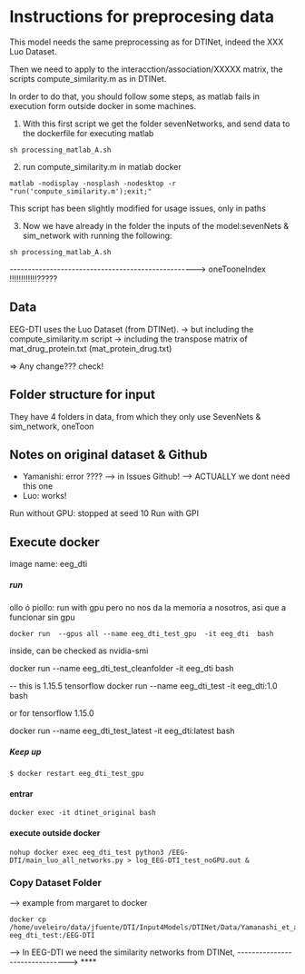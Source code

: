 

# Instructions for preprocesing data

This model needs the same preprocessing as for DTINet, indeed the XXX Luo Dataset. 

Then we need to apply to the interacction/association/XXXXX matrix, the scripts compute_similarity.m
as in DTINet.

In order to do that, you should follow some steps, as matlab fails in execution form outside docker 
in some machines. 

1. With this first script we get the folder sevenNetworks, and send data to the dockerfile for executing matlab
```
sh processing_matlab_A.sh
```

2. run compute_similarity.m in matlab docker
```
matlab -nodisplay -nosplash -nodesktop -r "run('compute_similarity.m');exit;"
```
This script has been slightly modified for usage issues, only in paths 

3. Now we have already in the folder the inputs of the model:sevenNets & sim_network with running the following:
```
sh processing_matlab_A.sh
```

---------------------------------------------------> oneTooneIndex !!!!!!!!!!!!?????


## Data
EEG-DTI uses the Luo Dataset (from DTINet).
 -> but including the compute_similarity.m script 
 -> including the transpose matrix of mat_drug_protein.txt (mat_protein_drug.txt)


=> Any change??? check! 


## Folder structure for input

They have 4 folders in data, from which they only use SevenNets & sim_network, oneToon

## Notes on original dataset & Github

- Yamanishi: error ????  --> in Issues Github! --> ACTUALLY we dont need this one
- Luo: works!

Run without GPU: stopped at seed 10
Run with GPI

## Execute docker

image name: eeg_dti

##### run

ollo ó piollo: run with gpu
pero no nos da la memoria a nosotros, asi que a funcionar sin gpu
```
docker run  --gpus all --name eeg_dti_test_gpu  -it eeg_dti  bash
```

inside, can be checked as nvidia-smi 


docker run  --name eeg_dti_test_cleanfolder  -it eeg_dti  bash

--
this is 1.15.5 tensorflow
docker run --name eeg_dti_test -it eeg_dti:1.0 bash

or for tensorflow 1.15.0

docker run --name eeg_dti_test_latest -it eeg_dti:latest bash

##### Keep up
```
$ docker restart eeg_dti_test_gpu 
```

#### entrar
```
docker exec -it dtinet_original bash
```



#### execute outside docker
```
nohup docker exec eeg_dti_test python3 /EEG-DTI/main_luo_all_networks.py > log_EEG-DTI_test_noGPU.out &
```


### Copy Dataset Folder 

--> example from margaret to docker

```
docker cp  /home/uveleiro/data/jfuente/DTI/Input4Models/DTINet/Data/Yamanashi_et_al_GoldStandard/NR eeg_dti_test:/EEG-DTI
```


--> In EEG-DTI we need the similarity networks from DTINet, -------------------------------> **** 